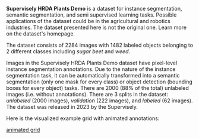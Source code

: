 **Supervisely HRDA Plants Demo** is a dataset for instance segmentation, semantic segmentation, and semi supervised learning tasks. Possible applications of the dataset could be in the agricultural and robotics industries. The dataset presented here is not the original one. Learn more on the dataset's homepage.

The dataset consists of 2284 images with 1482 labeled objects belonging to 2 different classes including *sugar beet* and *weed*.

Images in the Supervisely HRDA Plants Demo dataset have pixel-level instance segmentation annotations. Due to the nature of the instance segmentation task, it can be automatically transformed into a semantic segmentation (only one mask for every class) or object detection (bounding boxes for every object) tasks. There are 2000 (88% of the total) unlabeled images (i.e. without annotations). There are 3 splits in the dataset: *unlabeled* (2000 images), *validation* (222 images), and *labeled* (62 images). The dataset was released in 2023 by the Supervisely.

Here is the visualized example grid with animated annotations:

[animated grid](https://github.com/dataset-ninja/supervisely-hrda-plants-demo/raw/main/visualizations/horizontal_grid.webm)
